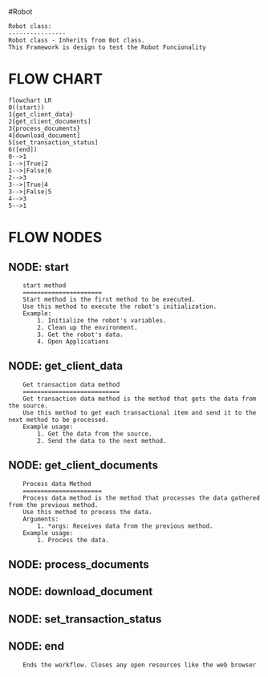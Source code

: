 #Robot

    Robot class:
    ----------------
    Robot class - Inherits from Bot class.
    This Framework is design to test the Robot Funcionality
    

# FLOW CHART
```mermaid
flowchart LR
0((start))
1{get_client_data}
2[get_client_documents]
3{process_documents}
4[download_document]
5[set_transaction_status]
6([end])
0-->1
1-->|True|2
1-->|False|6
2-->3
3-->|True|4
3-->|False|5
4-->3
5-->1
```
# FLOW NODES
## NODE: start
 
        start method
        ======================
        Start method is the first method to be executed.
        Use this method to execute the robot's initialization.
        Example:
            1. Initialize the robot's variables.
            2. Clean up the environment.
            3. Get the robot's data.
            4. Open Applications
        
## NODE: get_client_data
 
        Get transaction data method
        ===========================
        Get transaction data method is the method that gets the data from the source.
        Use this method to get each transactional item and send it to the next method to be processed.
        Example usage:
            1. Get the data from the source.
            2. Send the data to the next method.
        
## NODE: get_client_documents
 
        Process data Method
        ======================
        Process data method is the method that processes the data gathered from the previous method.
        Use this method to process the data.
        Arguments:
            1. *args: Receives data from the previous method.
        Example usage:
            1. Process the data.
        
## NODE: process_documents
## NODE: download_document
## NODE: set_transaction_status
## NODE: end
 
        Ends the workflow. Closes any open resources like the web browser
        